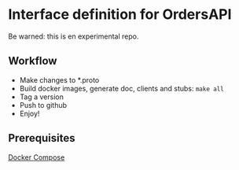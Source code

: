 # Interface definition for OrdersAPI

Be warned: this is en experimental repo.

## Workflow

* Make changes to *.proto
* Build docker images, generate doc, clients and stubs: `make all`
* Tag a version
* Push to github
* Enjoy!
 
## Prerequisites

[Docker Compose](https://docs.docker.com/compose/install/)
